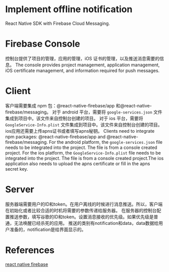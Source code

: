 # Implement offline notification

React Native SDK with Firebase Cloud Messaging.

# Firebase Console

控制台提供了项目的管理，应用的管理，iOS 证书的管理，以及推送消息需要的信息。
The console provides project management, application management, iOS certificate management, and information required for push messages.

# Client

客户端需要集成 npm 包：@react-native-firebase/app 和@react-native-firebase/messaging。
对于 android 平台，需要将 `google-services.json` 文件集成到项目中。该文件来自控制台创建的项目。
对于 ios 平台，需要将 `GoogleService-Info.plist` 文件集成到项目中。该文件来自控制台创建的项目。ios应用还需要上传apns证书或者填写apns秘钥。
Clients need to integrate npm packages: @react-native-firebase/app and @react-native-firebase/messaging.
For the android platform, the `google-services.json` file needs to be integrated into the project. The file is from a console created project.
For the ios platform, the `GoogleService-Info.plist` file needs to be integrated into the project. The file is from a console created project.The ios application also needs to upload the apns certificate or fill in the apns secret key.

# Server
服务器端需要用户的ID和token。在用户离线的时候进行消息推送。所以，客户端在初始化或者比较合适的时机将需要的参数传递给服务器。
在服务器的控制台配置推送参数，填写谷歌的ID和token。设置消息接收的优先级。如果优先级是普通，无法唤醒已经杀死的应用。
推送的类别有notification和data，data数据给用户准备的，notification是给界面显示的。

# References

[react native firebase](https://rnfirebase.io/)
